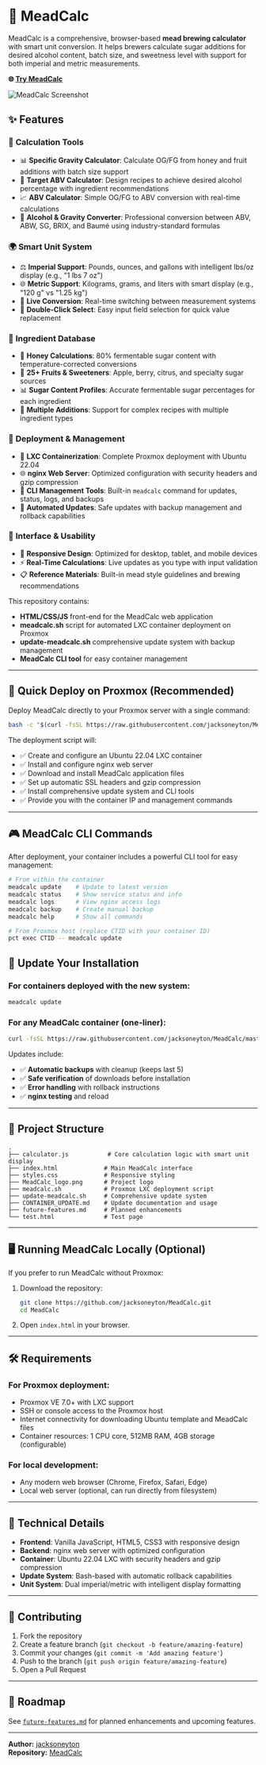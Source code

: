 # 🍯 MeadCalc

MeadCalc is a comprehensive, browser-based **mead brewing calculator** with smart unit conversion. It helps brewers calculate sugar additions for desired alcohol content, batch size, and sweetness level with support for both imperial and metric measurements.

**🌐 [Try MeadCalc](http://meadcalc.ddns.net)**

![MeadCalc Screenshot](MeadCalc_ScreenShot.png)

## ✨ Features

### 🧮 **Calculation Tools**
- 📊 **Specific Gravity Calculator**: Calculate OG/FG from honey and fruit additions with batch size support
- 🎯 **Target ABV Calculator**: Design recipes to achieve desired alcohol percentage with ingredient recommendations  
- 📈 **ABV Calculator**: Simple OG/FG to ABV conversion with real-time calculations
- 🔄 **Alcohol & Gravity Converter**: Professional conversion between ABV, ABW, SG, BRIX, and Baumé using industry-standard formulas

### 🌍 **Smart Unit System**
- ⚖️ **Imperial Support**: Pounds, ounces, and gallons with intelligent lbs/oz display (e.g., "1 lbs 7 oz")
- 🌐 **Metric Support**: Kilograms, grams, and liters with smart display (e.g., "120 g" vs "1.25 kg")
- 🔄 **Live Conversion**: Real-time switching between measurement systems
- 📱 **Double-Click Select**: Easy input field selection for quick value replacement

### 🍯 **Ingredient Database**
- 🐝 **Honey Calculations**: 80% fermentable sugar content with temperature-corrected conversions
- 🍎 **25+ Fruits & Sweeteners**: Apple, berry, citrus, and specialty sugar sources
- 📊 **Sugar Content Profiles**: Accurate fermentable sugar percentages for each ingredient
- 🔢 **Multiple Additions**: Support for complex recipes with multiple ingredient types

### 🔧 **Deployment & Management**
- 🐳 **LXC Containerization**: Complete Proxmox deployment with Ubuntu 22.04
- 🌐 **nginx Web Server**: Optimized configuration with security headers and gzip compression
- 📱 **CLI Management Tools**: Built-in `meadcalc` command for updates, status, logs, and backups
- 🔄 **Automated Updates**: Safe updates with backup management and rollback capabilities

### 🎨 **Interface & Usability**  
- 📱 **Responsive Design**: Optimized for desktop, tablet, and mobile devices
- ⚡ **Real-Time Calculations**: Live updates as you type with input validation
- 📋 **Reference Materials**: Built-in mead style guidelines and brewing recommendations

This repository contains:
- **HTML/CSS/JS** front-end for the MeadCalc web application
- **meadcalc.sh** script for automated LXC container deployment on Proxmox
- **update-meadcalc.sh** comprehensive update system with backup management
- **MeadCalc CLI tool** for easy container management

---

## 🚀 Quick Deploy on Proxmox (Recommended)

Deploy MeadCalc directly to your Proxmox server with a single command:

```bash
bash -c "$(curl -fsSL https://raw.githubusercontent.com/jacksoneyton/MeadCalc/master/meadcalc.sh)"
```

The deployment script will:
- ✅ Create and configure an Ubuntu 22.04 LXC container
- ✅ Install and configure nginx web server
- ✅ Download and install MeadCalc application files
- ✅ Set up automatic SSL headers and gzip compression
- ✅ Install comprehensive update system and CLI tools
- ✅ Provide you with the container IP and management commands

---

## 🎮 MeadCalc CLI Commands

After deployment, your container includes a powerful CLI tool for easy management:

```bash
# From within the container
meadcalc update    # Update to latest version
meadcalc status    # Show service status and info
meadcalc logs      # View nginx access logs
meadcalc backup    # Create manual backup
meadcalc help      # Show all commands

# From Proxmox host (replace CTID with your container ID)
pct exec CTID -- meadcalc update
```

## 🔄 Update Your Installation

### For containers deployed with the new system:
```bash
meadcalc update
```

### For any MeadCalc container (one-liner):
```bash
curl -fsSL https://raw.githubusercontent.com/jacksoneyton/MeadCalc/master/update-meadcalc.sh | sudo bash
```

Updates include:
- ✅ **Automatic backups** with cleanup (keeps last 5)
- ✅ **Safe verification** of downloads before installation  
- ✅ **Error handling** with rollback instructions
- ✅ **nginx testing** and reload

---

## 📂 Project Structure

```
.
├── calculator.js           # Core calculation logic with smart unit display
├── index.html             # Main MeadCalc interface
├── styles.css             # Responsive styling
├── MeadCalc_logo.png      # Project logo
├── meadcalc.sh            # Proxmox LXC deployment script
├── update-meadcalc.sh     # Comprehensive update system
├── CONTAINER_UPDATE.md    # Update documentation and usage
├── future-features.md     # Planned enhancements
└── test.html              # Test page
```

---

## 🖥 Running MeadCalc Locally (Optional)

If you prefer to run MeadCalc without Proxmox:

1. Download the repository:
   ```bash
   git clone https://github.com/jacksoneyton/MeadCalc.git
   cd MeadCalc
   ```
2. Open `index.html` in your browser.

---

## 🛠 Requirements

### For Proxmox deployment:
- Proxmox VE 7.0+ with LXC support
- SSH or console access to the Proxmox host  
- Internet connectivity for downloading Ubuntu template and MeadCalc files
- Container resources: 1 CPU core, 512MB RAM, 4GB storage (configurable)

### For local development:
- Any modern web browser (Chrome, Firefox, Safari, Edge)
- Local web server (optional, can run directly from filesystem)

---

## 🔧 Technical Details

- **Frontend**: Vanilla JavaScript, HTML5, CSS3 with responsive design
- **Backend**: nginx web server with optimized configuration
- **Container**: Ubuntu 22.04 LXC with security headers and gzip compression
- **Update System**: Bash-based with automatic rollback capabilities
- **Unit System**: Dual imperial/metric with intelligent display formatting

---

## 🤝 Contributing

1. Fork the repository
2. Create a feature branch (`git checkout -b feature/amazing-feature`)
3. Commit your changes (`git commit -m 'Add amazing feature'`)
4. Push to the branch (`git push origin feature/amazing-feature`)
5. Open a Pull Request

---

## 📌 Roadmap

See [`future-features.md`](future-features.md) for planned enhancements and upcoming features.

---

**Author:** [jacksoneyton](https://github.com/jacksoneyton)  
**Repository:** [MeadCalc](https://github.com/jacksoneyton/MeadCalc)
